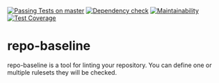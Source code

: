 [![Passing Tests on master](https://travis-ci.org/oliverlorenz/repo-baseline.svg?branch=master)](https://travis-ci.org/oliverlorenz/repo-baseline)
[![Dependency check](https://david-dm.org/oliverlorenz/repo-baseline/status.svg)](https://david-dm.org/oliverlorenz/repo-baseline)
[![Maintainability](https://api.codeclimate.com/v1/badges/efffccdc0db9b67c4f74/maintainability)](https://codeclimate.com/github/oliverlorenz/repo-baseline/maintainability) [![Test Coverage](https://api.codeclimate.com/v1/badges/efffccdc0db9b67c4f74/test_coverage)](https://codeclimate.com/github/oliverlorenz/repo-baseline/test_coverage) 

# repo-baseline

repo-baseline is a tool for linting your repository. You can define one or multiple rulesets they will be checked. 